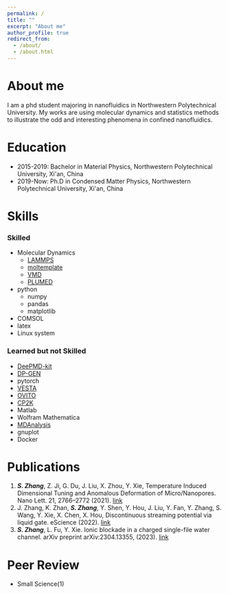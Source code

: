 ```yaml
---
permalink: /
title: ""
excerpt: "About me"
author_profile: true
redirect_from: 
  - /about/
  - /about.html
---
```


About me
======
I am a phd student majoring in nanofluidics in Northwestern Polytechnical University.
My works are using molecular dynamics and statistics methods to illustrate the odd and interesting 
phenomena in confined nanofluidics.

Education
======
- 2015-2019: Bachelor in Material Physics, Northwestern Polytechnical University, Xi'an, China
- 2019-Now:  Ph.D in Condensed Matter Physics, Northwestern Polytechnical University, Xi'an, China

Skills
======
### Skilled
- Molecular Dynamics
  - [LAMMPS](https://www.lammps.org/)
  - [moltemplate](https://www.moltemplate.org/)
  - [VMD](https://www.ks.uiuc.edu/Research/vmd/)
  - [PLUMED](https://www.plumed.org/)
- python
  - numpy
  - pandas
  - matplotlib
- COMSOL
- latex
- Linux system

### Learned but not Skilled
- [DeePMD-kit](https://github.com/deepmodeling/deepmd-kit)
- [DP-GEN](https://github.com/deepmodeling/dpgen)
- pytorch
- [VESTA](https://jp-minerals.org/vesta/en/)
- [OVITO](https://www.ovito.org/)
- [CP2K](https://www.cp2k.org/)
- Matlab
- Wolfram Mathematica
- [MDAnalysis](https://www.mdanalysis.org/)
- gnuplot
- Docker

Publications
======
1.  ***S. Zhang***, Z. Ji, G. Du, J. Liu, X. Zhou, Y. Xie, Temperature Induced Dimensional Tuning and Anomalous Deformation of Micro/Nanopores. Nano Lett. 21, 2766–2772 (2021). [link](https://doi.org/10.1021/acs.nanolett.0c04708)
2.  J. Zhang, K. Zhan, ***S. Zhang***, Y. Shen, Y. Hou, J. Liu, Y. Fan, Y. Zhang, S. Wang, Y. Xie, X. Chen, X. Hou, Discontinuous streaming potential via liquid gate. eScience (2022). [link](https://doi.org/10.1016/j.esci.2022.08.001)
3.  ***S. Zhang***, L. Fu, Y. Xie. Ionic blockade in a charged single-file water channel. arXiv preprint arXiv:2304.13355, (2023). [link](
https://doi.org/10.48550/arXiv.2304.13355)

Peer Review
======
- Small Science(1)



